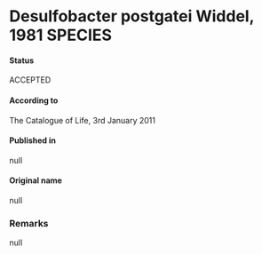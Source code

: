 # Desulfobacter postgatei Widdel, 1981 SPECIES

#### Status
ACCEPTED

#### According to
The Catalogue of Life, 3rd January 2011

#### Published in
null

#### Original name
null

### Remarks
null